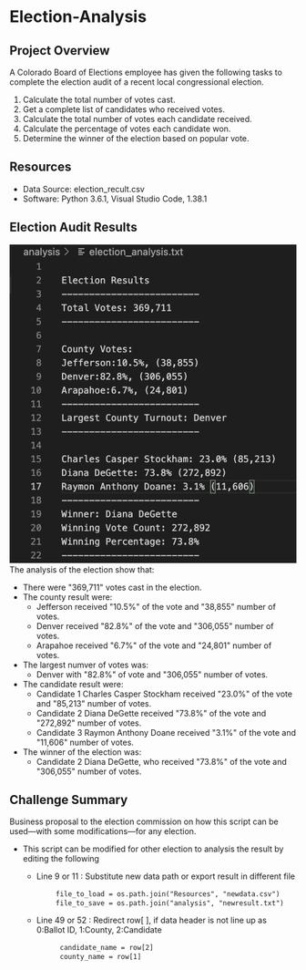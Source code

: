 # Election-Analysis

## Project Overview
A Colorado Board of Elections employee has given the following tasks to complete the election audit of a recent local congressional election.

1. Calculate the total number of votes cast.
2. Get a complete list of candidates who received votes.
3. Calculate the total number of votes each candidate received.
4. Calculate the percentage of votes each candidate won.
5. Determine the winner of the election based on popular vote.

## Resources
- Data Source: election_recult.csv
- Software: Python 3.6.1, Visual Studio Code, 1.38.1

## Election Audit Results
![result](election_analysis.png)<br>
The analysis of the election show that:
- There were "369,711" votes cast in the election.
- The county result were:
   - Jefferson received "10.5%" of the vote and "38,855" number of votes.
   - Denver received "82.8%" of the vote and "306,055" number of votes.
   - Arapahoe received "6.7%" of the vote and "24,801" number of votes. 
- The largest numver of votes was:
   -  Denver with "82.8%" of vote and "306,055" number of votes.
- The candidate result were: 
   - Candidate 1 Charles Casper Stockham received "23.0%" of the vote and "85,213" number of votes.
   - Candidate 2 Diana DeGette received "73.8%" of the vote and "272,892" number of votes.
   - Candidate 3 Raymon Anthony Doane received "3.1%" of the vote and "11,606" number of votes.
- The winner of the election was:
  - Candidate 2 Diana DeGette, who received "73.8%" of the vote and "306,055" number of votes.


## Challenge Summary
Business proposal to the election commission on how this script can be used—with some modifications—for any election.
   - This script can be modified for other election to analysis the result by editing the following
      - Line 9 or 11 : Substitute new data path or export result in different file
      </code>
     
                 file_to_load = os.path.join("Resources", "newdata.csv") 
                 file_to_save = os.path.join("analysis", "newresult.txt")
      </code>
      
      - Line 49 or 52 : Redirect row[ ], if data header is not line up as 0:Ballot ID, 1:County, 2:Candidate
      </code>
        
        
                  candidate_name = row[2]
                  county_name = row[1]
         
      </code>
               
  

